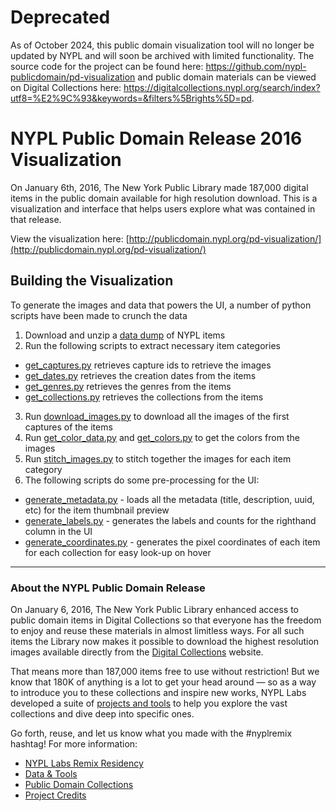 # Deprecated

As of October 2024, this public domain visualization tool will no longer be updated by NYPL and will soon be archived with limited functionality. The source code for the project can be found here: https://github.com/nypl-publicdomain/pd-visualization and public domain materials can be viewed on Digital Collections here: https://digitalcollections.nypl.org/search/index?utf8=%E2%9C%93&keywords=&filters%5Brights%5D=pd.

# NYPL Public Domain Release 2016 Visualization

On January 6th, 2016, The New York Public Library made 187,000 digital items in the public domain available for high resolution download. This is a visualization and interface that helps users explore what was contained in that release.

View the visualization here: [http://publicdomain.nypl.org/pd-visualization/](http://publicdomain.nypl.org/pd-visualization/)

## Building the Visualization

To generate the images and data that powers the UI, a number of python scripts have been made to crunch the data

1. Download and unzip a [data dump](https://s3.amazonaws.com/labs.nypl.org/publicdomain/pd_mms_items.ndjson.gz) of NYPL items
2. Run the following scripts to extract necessary item categories

- [get_captures.py](scripts/get_captures.py) retrieves capture ids to retrieve the images
- [get_dates.py](scripts/get_dates.py) retrieves the creation dates from the items
- [get_genres.py](scripts/get_genres.py) retrieves the genres from the items
- [get_collections.py](scripts/get_collections.py) retrieves the collections from the items

3. Run [download_images.py](scripts/download_images.py) to download all the images of the first captures of the items
4. Run [get_color_data.py](scripts/get_color_data.py) and [get_colors.py](scripts/get_colors.py) to get the colors from the images
5. Run [stitch_images.py](scripts/stitch_images.py) to stitch together the images for each item category
6. The following scripts do some pre-processing for the UI:

- [generate_metadata.py](scripts/generate_metadata.py) - loads all the metadata (title, description, uuid, etc) for the item thumbnail preview
- [generate_labels.py](scripts/generate_labels.py) - generates the labels and counts for the righthand column in the UI
- [generate_coordinates.py](scripts/generate_coordinates.py) - generates the pixel coordinates of each item for each collection for easy look-up on hover

---

### About the NYPL Public Domain Release

On January 6, 2016, The New York Public Library enhanced access to public domain items in Digital Collections so that everyone has the freedom to enjoy and reuse these materials in almost limitless ways. For all such items the Library now makes it possible to download the highest resolution images available directly from the [Digital Collections](http://digitalcollections.nypl.org) website.

That means more than 187,000 items free to use without restriction! But we know that 180K of anything is a lot to get your head around — so as a way to introduce you to these collections and inspire new works, NYPL Labs developed a suite of [projects and tools](http://nypl.org/publicdomain) to help you explore the vast collections and dive deep into specific ones.

Go forth, reuse, and let us know what you made with the #nyplremix hashtag! For more information:

- [NYPL Labs Remix Residency](http://www.nypl.org/help/about-nypl/fellowships-institutes/remix)
- [Data & Tools](https://github.com/NYPL-publicdomain/data-and-utilities)
- [Public Domain Collections](http://publicdomain.nypl.org)
- [Project Credits](https://github.com/NYPL-publicdomain/nypl-publicdomain.github.io#credits-for-the-january-2016-nypl-public-domain-release)
